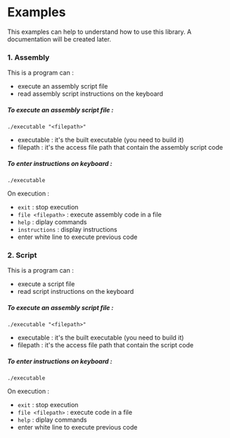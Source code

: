 # Examples

This examples can help to understand how to use this library.
A documentation will be created later.

### 1. Assembly

This is a program can :
* execute an assembly script file
* read assembly script instructions on the keyboard

##### To execute an assembly script file :

`./executable "<filepath>"`

* executable : it's the built executable (you need to build it)
* filepath : it's the access file path that contain the assembly script code

##### To enter instructions on keyboard :

`./executable`

On execution :

* `exit` : stop execution
* `file <filepath>` : execute assembly code in a file
* `help` : diplay commands
* `instructions` : display instructions
* enter white line to execute previous code

### 2. Script

This is a program can :
* execute a script file
* read script instructions on the keyboard

##### To execute an assembly script file :

`./executable "<filepath>"`

* executable : it's the built executable (you need to build it)
* filepath : it's the access file path that contain the script code

##### To enter instructions on keyboard :

`./executable`

On execution :

* `exit` : stop execution
* `file <filepath>` : execute code in a file
* `help` : diplay commands
* enter white line to execute previous code